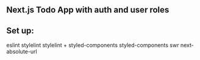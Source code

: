 ## Next.js Todo App with auth and user roles

## Set up:

eslint
stylelint
stylelint + styled-components
styled-components
swr
next-absolute-url
